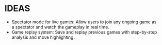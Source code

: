 # IDEAS

- Spectator mode for live games: Allow users to join any ongoing game as a spectator and watch the gameplay in real time.
- Game replay system: Save and replay previous games with step-by-step analysis and move highlighting. 